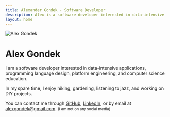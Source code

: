 ```yaml
---
title: Alexander Gondek - Software Developer
description: Alex is a software developer interested in data-intensive applications, programming language design, platform engineering, and computer science education.
layout: home
---
```

<div class="center">
  <img src="./assets/profile.jpg" alt="Alex Gondek" />
  <h1>Alex Gondek</h1>
</div>

I am a software developer interested in data-intensive applications, programming language design, platform engineering, and computer science education.

In my spare time, I enjoy hiking, gardening, listening to jazz, and working on DIY projects.

You can contact me through [GitHub](https://github.com/gondek/), [LinkedIn](https://www.linkedin.com/in/alexgondek/), or by email at [alexgondek@gmail.com](mailto:alexgondek@gmail.com).
<small class="social-media-note">(I am not on any social media)</small>
